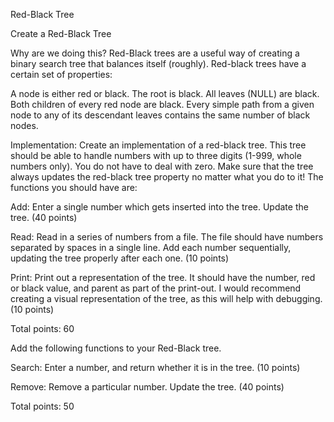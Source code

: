 Red-Black Tree

 

Create a Red-Black Tree

Why are we doing this?  Red-Black trees are a useful way of creating a binary search tree that balances itself (roughly).  Red-black trees have a certain set of properties:

 A node is either red or black.
 The root is black.
 All leaves (NULL) are black.
 Both children of every red node are black.
 Every simple path from a given node to any of its descendant leaves contains the same number of black nodes.
 

Implementation:  Create an implementation of a red-black tree.  This tree should be able to handle numbers with up to three digits (1-999, whole numbers only). You do not have to deal with zero. Make sure that the tree always updates the red-black tree property no matter what you do to it!  The functions you should have are:

Add:  Enter a single number which gets inserted into the tree.  Update the tree. (40 points)

 

Read:  Read in a series of numbers from a file.  The file should have numbers separated by spaces in a single line.  Add each number sequentially, updating the tree properly after each one. (10 points)

Print:  Print out a representation of the tree.  It should have the number, red or black value, and parent as part of the print-out.  I would recommend creating a visual representation of the tree, as this will help with debugging. (10 points)

 

Total points: 60



Add the following functions to your Red-Black tree.

Search:  Enter a number, and return whether it is in the tree. (10 points)

Remove:  Remove a particular number.  Update the tree. (40 points)

 

Total points: 50
